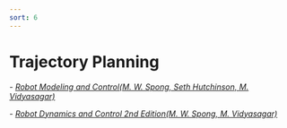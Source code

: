 ```yaml
---
sort: 6
---
```


# Trajectory Planning

*- [Robot Modeling and Control(M. W. Spong, ‎Seth Hutchinson, ‎M. Vidyasagar)](https://books.google.co.kr/books?id=DdjNDwAAQBAJ&printsec=frontcover&dq=Robot+Modeling+and+Control&hl=ko&sa=X&redir_esc=y#v=onepage&q=Robot%20Modeling%20and%20Control&f=false)*

*- [Robot Dynamics and Control 2nd Edition(M. W. Spong, M. Vidyasagar)](https://books.google.co.kr/books?id=6SoQRAAACAAJ&dq=Robot+Dynamics+and+Control+2nd+Edition&hl=ko&sa=X&redir_esc=y)*
